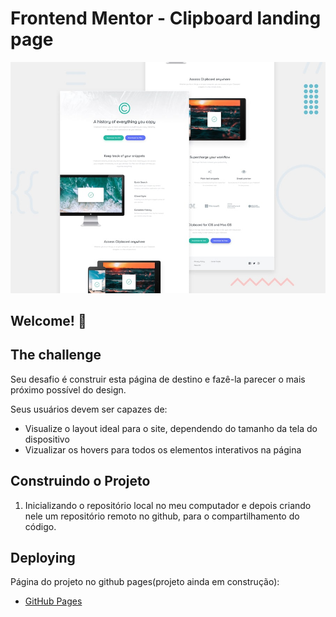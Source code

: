# Frontend Mentor - Clipboard landing page

![Design preview for the Clipboard landing page coding challenge](./design/desktop-preview.jpg)

## Welcome! 👋

## The challenge

Seu desafio é construir esta página de destino e fazê-la parecer o mais próximo possível do design.

Seus usuários devem ser capazes de:

- Visualize o layout ideal para o site, dependendo do tamanho da tela do dispositivo
- Vizualizar os hovers para todos os elementos interativos na página

## Construindo o Projeto

1. Inicializando o repositório local no meu computador e depois criando nele um repositório remoto no github, para o compartilhamento do código.

## Deploying 

Página do projeto no github pages(projeto ainda em construção): 

- [GitHub Pages](https://pages.github.com/)


